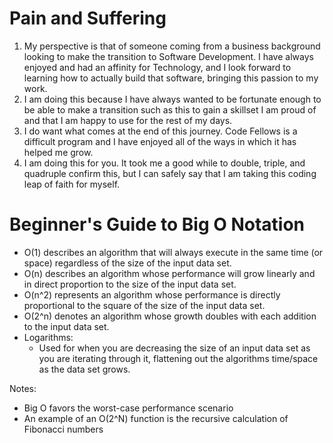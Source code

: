 # Pain and Suffering

1. My perspective is that of someone coming from a business background looking to make the transition to Software Development. I have always enjoyed and had an affinity for Technology, and I look forward to learning how to actually build that software, bringing this passion to my work.
2. I am doing this because I have always wanted to be fortunate enough to be able to make a transition such as this to gain a skillset I am proud of and that I am happy to use for the rest of my days.
3. I do want what comes at the end of this journey. Code Fellows is a difficult program and I have enjoyed all of the ways in which it has helped me grow.
4. I am doing this for you. It took me a good while to double, triple, and quadruple confirm this, but I can safely say that I am taking this coding leap of faith for myself.

# Beginner's Guide to Big O Notation

- O(1) describes an algorithm that will always execute in the same time (or space) regardless of the size of the input data set.
- O(n) describes an algorithm whose performance will grow linearly and in direct proportion to the size of the input data set.
- O(n^2) represents an algorithm whose performance is directly proportional to the square of the size of the input data set.
- O(2^n) denotes an algorithm whose growth doubles with each addition to the input data set.
- Logarithms:
    - Used for when you are decreasing the size of an input data set as you are iterating through it, flattening out the algorithms time/space as the data set grows.

Notes:
  - Big O favors the worst-case performance scenario
  - An example of an O(2^N) function is the recursive calculation of Fibonacci numbers
